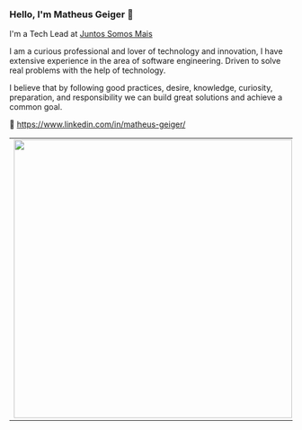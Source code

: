 ### Hello, I'm Matheus Geiger 👋

I'm a Tech Lead at [Juntos Somos Mais](https://github.com/juntossomosmais/)

I am a curious professional and lover of technology and innovation, I have extensive experience in the area of ​​software engineering. Driven to solve real problems with the help of technology.

I believe that by following good practices, desire, knowledge, curiosity, preparation, and responsibility we can build great solutions and achieve a common goal.

:briefcase: https://www.linkedin.com/in/matheus-geiger/ <br>

<center>
  <table>
    <tr>
      <td><img width="495px" align="left" src="https://github-readme-stats-three-puce-ricardo.vercel.app/api?username=MatheusGeiger&theme=dark&count_private=true" /></td>
      <td><img width="400px" align="left" src="https://github-readme-stats-three-puce-ricardo.vercel.app/api/top-langs/?username=MatheusGeiger&hide=html,css&layout=compact&theme=dark&count_private=true" /></td>
    </tr>
  </table>
</center>
